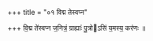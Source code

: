 +++
title = "०१ विद्म तेस्वप्न"

+++
वि॒द्म ते॑स्वप्न ज॒नित्रं॒ ग्राह्याः॑ पु॒त्रोऽसि॑ य॒मस्य॒ कर॑णः ॥